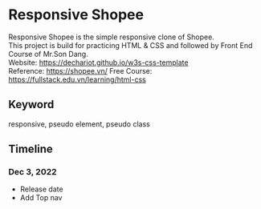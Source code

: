 # Responsive Shopee
Responsive Shopee is the simple responsive clone of Shopee.  
This project is build for practicing HTML & CSS and followed by Front End Course of Mr.Son Dang.  
Website: https://dechariot.github.io/w3s-css-template  
Reference: https://shopee.vn/ 
Free Course: https://fullstack.edu.vn/learning/html-css

## Keyword  
responsive, pseudo element, pseudo class

## Timeline

### Dec 3, 2022
- Release date
- Add Top nav
